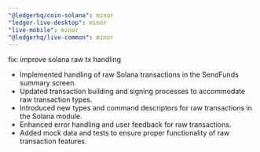 ```yaml
---
"@ledgerhq/coin-solana": minor
"ledger-live-desktop": minor
"live-mobile": minor
"@ledgerhq/live-common": minor
---
```


fix: improve solana raw tx handling

- Implemented handling of raw Solana transactions in the SendFunds summary screen.
- Updated transaction building and signing processes to accommodate raw transaction types.
- Introduced new types and command descriptors for raw transactions in the Solana module.
- Enhanced error handling and user feedback for raw transactions.
- Added mock data and tests to ensure proper functionality of raw transaction features.
